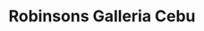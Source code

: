 ---
title: "Robinsons Galleria Cebu"
url: /cebu-city/robinsons-galleria-cebu-general-maxilom-avenue-extension/
shop: mall
---